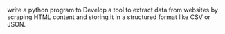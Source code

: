 write a python program to Develop a tool to extract data from websites by scraping HTML content and storing it in a structured format like CSV or JSON.
